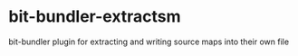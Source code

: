 # bit-bundler-extractsm
bit-bundler plugin for extracting and writing source maps into their own file
